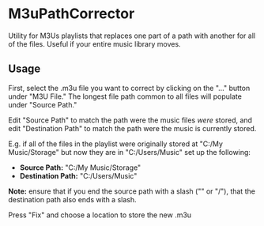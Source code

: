 # M3uPathCorrector
Utility for M3Us playlists that replaces one part of a path with another for all of the files. Useful if your entire music library moves.

## Usage
First, select the .m3u file you want to correct by clicking on the "..." button under "M3U File." The longest file path common to all files will populate under "Source Path."

Edit "Source Path" to match the path were the music files *were* stored, and edit "Destination Path" to match the path were the music is currently stored.

E.g. if all of the files in the playlist were originally stored at "C:/My Music/Storage" but now they are in "C:/Users/Music" set up the following:

* **Source Path:** "C:/My Music/Storage"
* **Destination Path:** "C:/Users/Music"

**Note:** ensure that if you end the source path with a slash ("\" or "/"), that the destination path also ends with a slash.

Press "Fix" and choose a location to store the new .m3u